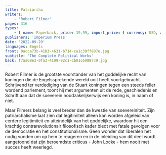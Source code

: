 ```yaml
---
title: Patriarcha
writers:
    - 'Robert Filmer'
pages: 316
types:
    - { name: Paperback, price: 19.99, import_price: { currency: USD, amount: 18.7 }, isbn: 978-1-922602-16-9 }
publishers: 'Imperium Press'
date: '2022-09-29'
languages: Engels
front: 0acca73b-41b3-4631-b714-ca1c30ff807e.jpg
subtitle: 'The Complete Political Works'
back: f7aa68e3-0fa3-4109-92c1-cb01c6088739.jpg
---
```


Robert Filmer is de grootste voorstander van het goddelijke recht van koningen die de Engelssprekende wereld ooit heeft voortgebracht. Schrijvend ter verdediging van de Stuart koningen tegen een steeds feller wordend parlement, toont hij met argumenten uit de rede, geschiedenis en Schrift aan dat de soeverein noodzakelijkerwijs een koning is, in naam of niet.

Maar Filmers belang is veel breder dan de kwestie van soevereiniteit. Zijn patriarchalisme laat zien dat legitimiteit alleen kan worden afgeleid van eerdere legitimiteit en uiteindelijk van het goddelijke, waardoor hij een krachtig contrarevolutionair filosofisch kader biedt met fatale gevolgen voor de democratie en het constitutionalisme. Geen wonder dat liberalen het nodig vonden om op hem te reageren en in de inleiding van dit deel wordt aangetoond dat zijn beroemdste criticus - John Locke - hem nooit met succes heeft weerlegd.
